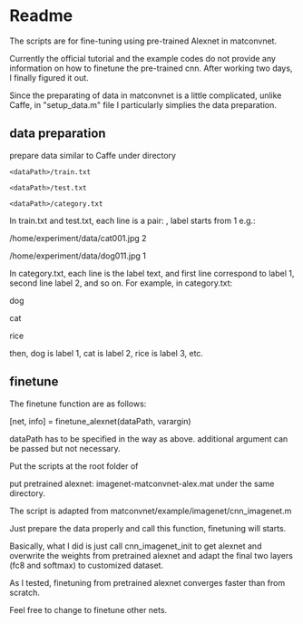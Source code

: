 # Readme
The scripts are for fine-tuning using pre-trained Alexnet in matconvnet.

Currently the official tutorial and the example codes do not provide any information on how to finetune the pre-trained cnn. After working two days, I finally figured it out.

Since the preparating of data in matconvnet is a little complicated, unlike Caffe, in "setup_data.m" file I particularly simplies the data preparation.

## data preparation
prepare data similar to Caffe under <dataPath> directory

	<dataPath>/train.txt

	<dataPath>/test.txt

	<dataPath>/category.txt

In train.txt and test.txt, each line is a pair: <imagePath> <label>, label starts from 1
e.g.: 

 /home/experiment/data/cat001.jpg 2

 /home/experiment/data/dog011.jpg 1

In category.txt, each line is the label text, and first line correspond to label 1, second line label 2, and so on. For example, in category.txt:

dog

cat

rice

then, dog is label 1, cat is label 2, rice is label 3, etc.

## finetune
The finetune function are as follows:

[net, info] = finetune_alexnet(dataPath, varargin)

dataPath has to be specified in the way as above. additional argument can be passed but not necessary.

Put the scripts at the root folder of <matconvnet>

put pretrained alexnet: imagenet-matconvnet-alex.mat under the same directory.

The script is adapted from matconvnet/example/imagenet/cnn_imagenet.m

Just prepare the data properly and call this function, finetuning will starts.

Basically, what I did is just call cnn_imagenet_init to get alexnet and overwrite the weights from pretrained alexnet and adapt the final two layers (fc8 and softmax) to customized dataset.

As I tested, finetuning from pretrained alexnet converges faster than from scratch.

Feel free to change to finetune other nets.